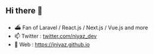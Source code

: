 ## Hi there 👋


- ⛴ Fan of Laravel / React.js / Next.js / Vue.js and more
- 📫 Twitter : [twitter.com/niyaz_dev](https://twitter.com/niyaz_dev)
- 🔗 Web : https://jniyaz.github.io
